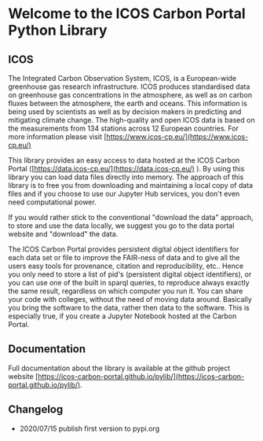 # Welcome to the ICOS Carbon Portal Python Library 

## ICOS

The Integrated Carbon Observation System, ICOS, is a European-wide greenhouse gas research infrastructure. ICOS produces standardised data on greenhouse gas concentrations in the atmosphere, as well as on carbon fluxes between the atmosphere, the earth and oceans. This information is being used by scientists as well as by decision makers in predicting and mitigating climate change. The high-quality and open ICOS data is based on the measurements from 134 stations across 12 European countries. For more information please visit [https://www.icos-cp.eu/](https://www.icos-cp.eu/)

This library provides an easy access to data hosted at the ICOS Carbon Portal ([https://data.icos-cp.eu/](https://data.icos-cp.eu/) ). By using this library you can load data files directly into memory.  The approach of this library is to free you from downloading and maintaining a local copy of data files and if you choose to use our Jupyter Hub services, you don't even need computational power.

If you would rather stick to the conventional "download the data" approach, to store and use the data locally, we suggest you go to the data portal website and "download" the data.

The ICOS Carbon Portal provides persistent digital object identifiers for each data set or file to improve the FAIR-ness of data and to give all the users easy tools for provenance, citation and reproducibility, etc.. Hence you only need to store a list of pid's (persistent digital object identifiers), or you can use one of the built in sparql queries, to reproduce always exactly the same result, regardless on which computer you run it. You can share your code with colleges, without the need of moving data around. Basically you bring the software to the data, rather then data to the software. This is especially true, if you create a Jupyter Notebook hosted at the Carbon Portal.

## Documentation
Full documentation about the library is available at the github project website [https://icos-carbon-portal.github.io/pylib/](https://icos-carbon-portal.github.io/pylib/).


## Changelog

- 2020/07/15 publish first version to pypi.org

